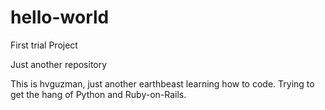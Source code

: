 # hello-world
First trial Project

Just another repository

This is hvguzman, just another earthbeast learning how to code. Trying to get the hang of Python and Ruby-on-Rails.
